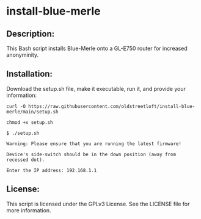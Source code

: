 # install-blue-merle
## Description:
This Bash script installs Blue-Merle onto a GL-E750 router for increased anonyminity.

## Installation:
Download the setup.sh file, make it executable, run it, and provide your information:

`curl -O https://raw.githubusercontent.com/oldstreetloft/install-blue-merle/main/setup.sh`

`chmod +x setup.sh`

`$ ./setup.sh`

`Warning: Please ensure that you are running the latest firmware!`

`Device's side-switch should be in the down position (away from recessed dot).`

`Enter the IP address: 192.168.1.1`

## License:
This script is licensed under the GPLv3 License. See the LICENSE file for more information.